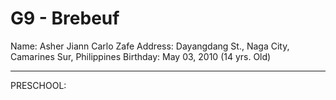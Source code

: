 # G9 - Brebeuf
Name: Asher Jiann Carlo Zafe
Address: Dayangdang St., Naga City, Camarines Sur, Philippines
Birthday: May 03, 2010 (14 yrs. Old)

---
PRESCHOOL:
